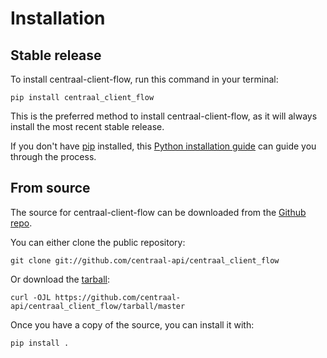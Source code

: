 # Installation

## Stable release

To install centraal-client-flow, run this command in your
terminal:

``` console
pip install centraal_client_flow
```

This is the preferred method to install centraal-client-flow, as it will always install the most recent stable release.

If you don't have [pip][] installed, this [Python installation guide][]
can guide you through the process.

## From source

The source for centraal-client-flow can be downloaded from
the [Github repo][].

You can either clone the public repository:

``` console
git clone git://github.com/centraal-api/centraal_client_flow
```

Or download the [tarball][]:

``` console
curl -OJL https://github.com/centraal-api/centraal_client_flow/tarball/master
```

Once you have a copy of the source, you can install it with:

``` console
pip install .
```

  [pip]: https://pip.pypa.io
  [Python installation guide]: http://docs.python-guide.org/en/latest/starting/installation/
  [Github repo]: https://github.com/%7B%7B%20cookiecutter.github_username%20%7D%7D/%7B%7B%20cookiecutter.project_slug%20%7D%7D
  [tarball]: https://github.com/%7B%7B%20cookiecutter.github_username%20%7D%7D/%7B%7B%20cookiecutter.project_slug%20%7D%7D/tarball/master
